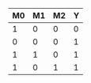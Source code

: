 | M0 | M1 | M2 | Y  |
| -- | -- | -- | -- |
|  1 |  0 |  0 |  0 |
|  0 |  0 |  0 |  1 |
|  1 |  1 |  0 |  1 |
|  1 |  0 |  1 |  1 |
